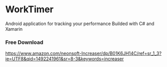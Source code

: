 # WorkTimer
Android application for tracking your performance
Builded with C# and Xamarin

### Free Download
https://www.amazon.com/neonsoft-Increaser/dp/B01K6JH14C/ref=sr_1_3?ie=UTF8&qid=1492241961&sr=8-3&keywords=increaser
